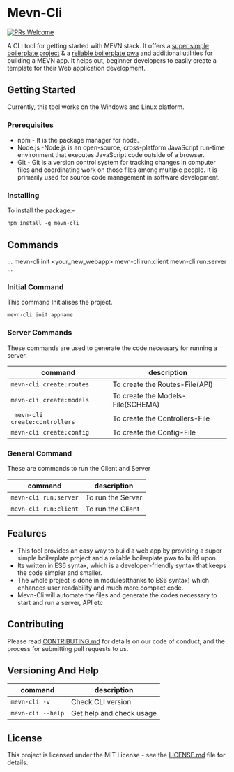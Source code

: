 # Mevn-Cli
[![PRs Welcome](https://img.shields.io/badge/PRs-welcome-brightgreen.svg?style=flat-square)](http://makeapullrequest.com)

A CLI tool for getting started with MEVN stack. It offers a [super simple boilerplate project](https://github.com/Madlabsinc/mevn-boilerplate) & a [reliable boilerplate pwa](https://github.com/MadlabsInc/mevn-pwa-boilerplate) and additional utilities for building a MEVN app. It helps out, beginner developers to easily create a template for their Web application development.

## Getting Started

 Currently, this tool works on the Windows and Linux platform.


### Prerequisites

- npm - It is the package manager for node.
- Node.js -Node.js is an open-source, cross-platform JavaScript run-time environment that executes JavaScript code outside of a browser.
- Git - Git is a version control system for tracking changes in computer files and coordinating work on those files among multiple people. It is primarily used for source code management in software development.

### Installing

To install the package:-
```
npm install -g mevn-cli
```

## Commands
...
   mevn-cli init <your_new_webapp>
   mevn-cli run:client
   mevn-cli run:server
...

### Initial Command

This command Initialises the project.

```
mevn-cli init appname
```

### Server Commands

These commands are used to generate the code necessary for running a server.

| command | description |
| ------- | ----------- |
|``` mevn-cli create:routes ``` | To create the Routes-File(API) |
|``` mevn-cli create:models ``` | To create the Models-File(SCHEMA) |
|``` mevn-cli create:controllers``` |  To create the Controllers-File |
| ```mevn-cli create:config ``` | To create the Config-File |


### General Command
 
 These are  commands to run the Client and Server

| command | description |                                                                                                
| -------------- |  ---------------- |
| ```mevn-cli run:server``` | To run the Server |
| ```mevn-cli run:client``` | To run the Client |


## Features

- This tool provides an easy way to build a web app by providing a super simple boilerplate project and a reliable boilerplate pwa to build upon.  
- Its written in ES6 syntax, which is a developer-friendly syntax that keeps the code simpler and smaller.
- The whole project is done in modules(thanks to ES6 syntax) which enhances user readability and much more compact code.  
- Mevn-Cli will automate the files and generate the codes necessary to start and run a server, API etc


## Contributing

Please read [CONTRIBUTING.md](https://gist.github.com/PurpleBooth/b24679402957c63ec426) for details on our code of conduct, and the process for submitting pull requests to us.

## Versioning And Help

| command | description
| --- | --- |
| ```mevn-cli -v``` | Check CLI version |
|``` mevn-cli --help ``` | Get help and check usage |

## License

This project is licensed under the MIT License - see the [LICENSE.md](LICENSE.md) file for details.

